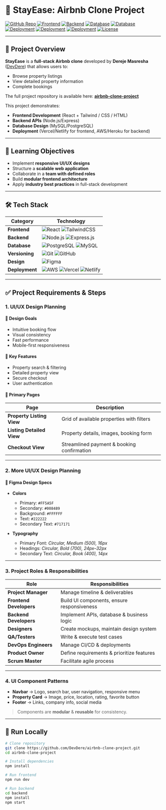 # 🏡 StayEase: Airbnb Clone Project

[![GitHub Repo](https://img.shields.io/badge/Repo-airbnb--clone--project-blue?logo=github)](https://github.com/DevDere/airbnb-clone-project)
[![Frontend](https://img.shields.io/badge/Frontend-React-blue?logo=react)](https://react.dev/)
[![Backend](https://img.shields.io/badge/Backend-Node.js-green?logo=node.js)](https://nodejs.org/)
[![Database](https://img.shields.io/badge/Database-PostgreSQL-blue?logo=postgresql)](https://www.postgresql.org/)
[![Database](https://img.shields.io/badge/Database-MySQL-4479A1?logo=mysql&logoColor=white)](https://www.mysql.com/)
[![Deployment](https://img.shields.io/badge/Deploy-AWS-orange?logo=amazonaws)](https://aws.amazon.com/)
[![Deployment](https://img.shields.io/badge/Deploy-Vercel-black?logo=vercel)](https://vercel.com/)
[![Deployment](https://img.shields.io/badge/Deploy-Netlify-00C7B7?logo=netlify&logoColor=white)](https://www.netlify.com/)
[![License](https://img.shields.io/badge/License-MIT-lightgrey)](LICENSE)

---

## 📌 Project Overview

**StayEase** is a **full-stack Airbnb clone** developed by **Dereje Masresha** ([DevDere](https://github.com/DevDere)) that allows users to:

- Browse property listings
- View detailed property information
- Complete bookings

The full project repository is available here: [**airbnb-clone-project**](https://github.com/DevDere/airbnb-clone-project)

This project demonstrates:

- **Frontend Development** (React + Tailwind / CSS / HTML)
- **Backend APIs** (Node.js/Express)
- **Database Design** (MySQL/PostgreSQL)
- **Deployment** (Vercel/Netlify for frontend, AWS/Heroku for backend)

---

## 🎯 Learning Objectives

- Implement **responsive UI/UX designs**
- Structure a **scalable web application**
- Collaborate in a **team with defined roles**
- Build **modular frontend architecture**
- Apply **industry best practices** in full-stack development

---

## 🛠️ Tech Stack

| Category       | Technology                                                                                                                                                                                                                                            |
| -------------- | ----------------------------------------------------------------------------------------------------------------------------------------------------------------------------------------------------------------------------------------------------- |
| **Frontend**   | ![React](https://img.shields.io/badge/React-20232A?logo=react&logoColor=61DAFB) ![TailwindCSS](https://img.shields.io/badge/Tailwind_CSS-38B2AC?logo=tailwind-css&logoColor=white)                                                                    |
| **Backend**    | ![Node.js](https://img.shields.io/badge/Node.js-339933?logo=node.js&logoColor=white) ![Express.js](https://img.shields.io/badge/Express.js-000000?logo=express&logoColor=white)                                                                       |
| **Database**   | ![PostgreSQL](https://img.shields.io/badge/PostgreSQL-316192?logo=postgresql&logoColor=white) ![MySQL](https://img.shields.io/badge/MySQL-4479A1?logo=mysql&logoColor=white)                                                                          |
| **Versioning** | ![Git](https://img.shields.io/badge/Git-F05032?logo=git&logoColor=white) ![GitHub](https://img.shields.io/badge/GitHub-181717?logo=github&logoColor=white)                                                                                            |
| **Design**     | ![Figma](https://img.shields.io/badge/Figma-F24E1E?logo=figma&logoColor=white)                                                                                                                                                                        |
| **Deployment** | ![AWS](https://img.shields.io/badge/AWS-232F3E?logo=amazonaws&logoColor=white) ![Vercel](https://img.shields.io/badge/Vercel-000000?logo=vercel&logoColor=white) ![Netlify](https://img.shields.io/badge/Netlify-00C7B7?logo=netlify&logoColor=white) |

---

## ✅ Project Requirements & Steps

### 1. UI/UX Design Planning

#### 🎨 Design Goals

- Intuitive booking flow
- Visual consistency
- Fast performance
- Mobile-first responsiveness

#### 🌟 Key Features

- Property search & filtering
- Detailed property view
- Secure checkout
- User authentication

#### 📄 Primary Pages

| Page                      | Description                                |
| ------------------------- | ------------------------------------------ |
| **Property Listing View** | Grid of available properties with filters  |
| **Listing Detailed View** | Property details, images, booking form     |
| **Checkout View**         | Streamlined payment & booking confirmation |

---

### 2. More UI/UX Design Planning

#### 🎨 Figma Design Specs

- **Colors**

  - Primary: `#FF5A5F`
  - Secondary: `#008489`
  - Background: `#FFFFFF`
  - Text: `#222222`
  - Secondary Text: `#717171`

- **Typography**
  - Primary Font: _Circular, Medium (500), 16px_
  - Headings: _Circular, Bold (700), 24px–32px_
  - Secondary Text: _Circular, Book (400), 14px_

---

### 3. Project Roles & Responsibilities

| Role                    | Responsibilities                           |
| ----------------------- | ------------------------------------------ |
| **Project Manager**     | Manage timeline & deliverables             |
| **Frontend Developers** | Build UI components, ensure responsiveness |
| **Backend Developers**  | Implement APIs, database & business logic  |
| **Designers**           | Create mockups, maintain design system     |
| **QA/Testers**          | Write & execute test cases                 |
| **DevOps Engineers**    | Manage CI/CD & deployments                 |
| **Product Owner**       | Define requirements & prioritize features  |
| **Scrum Master**        | Facilitate agile process                   |

---

### 4. UI Component Patterns

- **Navbar** → Logo, search bar, user navigation, responsive menu
- **Property Card** → Image, price, location, rating, favorite button
- **Footer** → Links, company info, social media

> Components are **modular** & **reusable** for consistency.

---

## 🚀 Run Locally

```bash
# Clone repository
git clone https://github.com/DevDere/airbnb-clone-project.git
cd airbnb-clone-project

# Install dependencies
npm install

# Run frontend
npm run dev

# Run backend
cd backend
npm install
npm start
```
